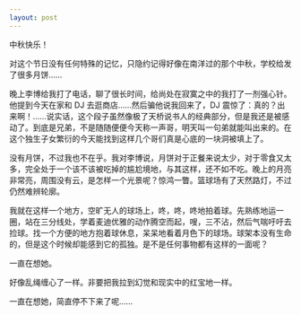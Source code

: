 ```yaml
---
layout: post
---
```


中秋快乐！

对这个节日没有任何特殊的记忆，只隐约记得好像在南洋过的那个中秋，学校给发了很多月饼……

晚上李博给我打了电话，聊了很长时间，给尚处在寂寞之中的我打了一剂强心针。他提到今天在家和 DJ 去逛商店……然后骗他说我回来了，DJ 震惊了：真的？出来啊！……说实话，这个段子虽然像极了天桥说书人的经典部分，但是我还是被感动了。到底是兄弟，不是随随便便今天称一声哥，明天叫一句弟就能叫出来的。在这个独生子女繁衍的今天能找到这样几个哥们真是心底的一块洞被填上了。

没有月饼，不过我也不在乎。我对李博说，月饼对于正餐来说太少，对于零食又太多，完全处于一个该不该被吃掉的尴尬境地，与其这样，还不如不吃。晚上的月亮非常亮，周围没有云，是怎样一个光景呢？惊鸿一瞥。篮球场有了天然路灯，不过仍然难辨轮廓。

我就在这样一个地方，空旷无人的球场上，咚，咚，咚地拍着球。先熟练地运一圈，站在三分线处，学着麦迪优雅的动作腾空而起，嗖，三不沾，然后气喘吁吁去捡球。找一个方便的地方抱着球休息，呆呆地看着月色下的球场。球架本没有生命的，但是这个时候却能感到它的孤独。是不是任何事物都有这样的一面呢？

一直在想她。

好像乱绳缠心了一样。非要把我拉到幻觉和现实中的红宝地一样。

一直在想她，简直停不下来了呢……
